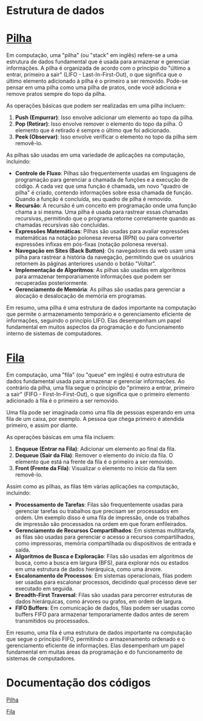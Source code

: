 # Estrutura de dados

# [Pilha](Docs/Pilha.md)

Em computação, uma "pilha" (ou "stack" em inglês) refere-se a uma estrutura de dados fundamental que é usada para armazenar e gerenciar informações. A pilha é organizada de acordo com o princípio do "último a entrar, primeiro a sair" (LIFO - Last-In-First-Out), o que significa que o último elemento adicionado à pilha é o primeiro a ser removido. Pode-se pensar em uma pilha como uma pilha de pratos, onde você adiciona e remove pratos sempre do topo da pilha.

As operações básicas que podem ser realizadas em uma pilha incluem:

1. **Push (Empurrar)**: Isso envolve adicionar um elemento ao topo da pilha.
2. **Pop (Retirar)**: Isso envolve remover o elemento do topo da pilha. O elemento que é retirado é sempre o último que foi adicionado.
3. **Peek (Observar)**: Isso envolve verificar o elemento no topo da pilha sem removê-lo.

As pilhas são usadas em uma variedade de aplicações na computação, incluindo:

- **Controle de Fluxo**: Pilhas são frequentemente usadas em linguagens de programação para gerenciar a chamada de funções e a execução de código. A cada vez que uma função é chamada, um novo "quadro de pilha" é criado, contendo informações sobre essa chamada de função. Quando a função é concluída, seu quadro de pilha é removido.
- **Recursão**: A recursão é um conceito em programação onde uma função chama a si mesma. Uma pilha é usada para rastrear essas chamadas recursivas, permitindo que o programa retorne corretamente quando as chamadas recursivas são concluídas.
- **Expressões Matemáticas**: Pilhas são usadas para avaliar expressões matemáticas na notação polonesa reversa (RPN) ou para converter expressões infixas em pós-fixas (notação polonesa reversa).
- **Navegação em Sites (Back Button)**: Os navegadores da web usam uma pilha para rastrear a história da navegação, permitindo que os usuários retornem às páginas anteriores usando o botão "Voltar".
- **Implementação de Algoritmos**: As pilhas são usadas em algoritmos para armazenar temporariamente informações que podem ser recuperadas posteriormente.
- **Gerenciamento de Memória**: As pilhas são usadas para gerenciar a alocação e desalocação de memória em programas.

Em resumo, uma pilha é uma estrutura de dados importante na computação que permite o armazenamento temporário e o gerenciamento eficiente de informações, seguindo o princípio LIFO. Elas desempenham um papel fundamental em muitos aspectos da programação e do funcionamento interno de sistemas de computadores.

# [Fila](Docs/Fila.md)

Em computação, uma "fila" (ou "queue" em inglês) é outra estrutura de dados fundamental usada para armazenar e gerenciar informações. Ao contrário da pilha, uma fila segue o princípio do "primeiro a entrar, primeiro a sair" (FIFO - First-In-First-Out), o que significa que o primeiro elemento adicionado à fila é o primeiro a ser removido.

Uma fila pode ser imaginada como uma fila de pessoas esperando em uma fila de um caixa, por exemplo. A pessoa que chega primeiro é atendida primeiro, e assim por diante.

As operações básicas em uma fila incluem:

1. **Enqueue (Entrar na Fila)**: Adicionar um elemento ao final da fila.
2. **Dequeue (Sair da Fila)**: Remover o elemento do início da fila. O elemento que está na frente da fila é o primeiro a ser removido.
3. **Front (Frente da Fila)**: Visualizar o elemento no início da fila sem removê-lo.

Assim como as pilhas, as filas têm várias aplicações na computação, incluindo:

- **Processamento de Tarefas**: Filas são frequentemente usadas para gerenciar tarefas ou trabalhos que precisam ser processados em ordem. Um exemplo disso é uma fila de impressão, onde os trabalhos de impressão são processados na ordem em que foram enfileirados.
- **Gerenciamento de Recursos Compartilhados**: Em sistemas multitarefa, as filas são usadas para gerenciar o acesso a recursos compartilhados, como impressoras, memória compartilhada ou dispositivos de entrada e saída.
- **Algoritmos de Busca e Exploração**: Filas são usadas em algoritmos de busca, como a busca em largura (BFS), para explorar nós ou estados em uma estrutura de dados hierárquica, como uma árvore.
- **Escalonamento de Processos**: Em sistemas operacionais, filas podem ser usadas para escalonar processos, decidindo qual processo deve ser executado em seguida.
- **Breadth-First Traversal**: Filas são usadas para percorrer estruturas de dados hierárquicas, como árvores ou grafos, em ordem de largura.
- **FIFO Buffers**: Em comunicação de dados, filas podem ser usadas como buffers FIFO para armazenar temporariamente dados antes de serem transmitidos ou processados.

Em resumo, uma fila é uma estrutura de dados importante na computação que segue o princípio FIFO, permitindo o armazenamento ordenado e o gerenciamento eficiente de informações. Elas desempenham um papel fundamental em muitas áreas da programação e do funcionamento de sistemas de computadores.

# Documentação dos códigos

[Pilha](Estrutura%20de%20dados%204b68940048bc4603ad7071ed1b1e57e6/Pilha%20995571e6bc6f4d64a658ae636c24be60.md)

[Fila](Estrutura%20de%20dados%204b68940048bc4603ad7071ed1b1e57e6/Fila%205bfa533c62734f3d9204118440221879.md)